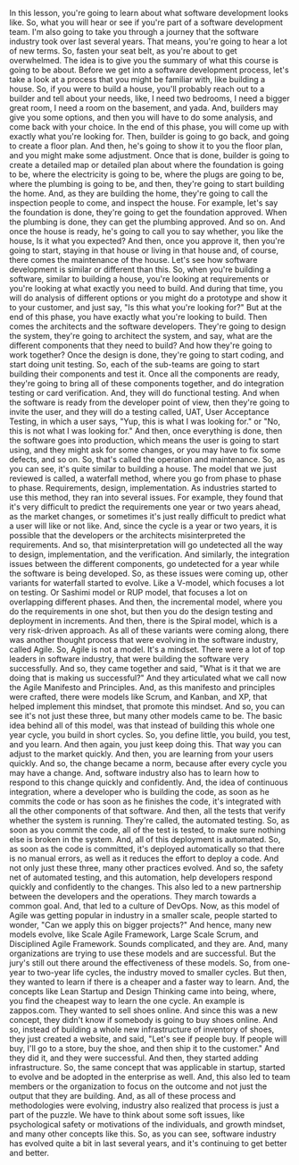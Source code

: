 In this lesson, you're going to learn about what software development looks like. So, what you will hear or see if you're part of a software development team. I'm also going to take you through a journey that the software industry took over last several years. That means, you're going to hear a lot of new terms. So, fasten your seat belt, as you're about to get overwhelmed. The idea is to give you the summary of what this course is going to be about. Before we get into a software development process, let's take a look at a process that you might be familiar with, like building a house. So, if you were to build a house, you'll probably reach out to a builder and tell about your needs, like, I need two bedrooms, I need a bigger great room, I need a room on the basement, and yada. And, builders may give you some options, and then you will have to do some analysis, and come back with your choice. In the end of this phase, you will come up with exactly what you're looking for. Then, builder is going to go back, and going to create a floor plan. And then, he's going to show it to you the floor plan, and you might make some adjustment. Once that is done, builder is going to create a detailed map or detailed plan about where the foundation is going to be, where the electricity is going to be, where the plugs are going to be, where the plumbing is going to be, and then, they're going to start building the home. And, as they are building the home, they're going to call the inspection people to come, and inspect the house. For example, let's say the foundation is done, they're going to get the foundation approved. When the plumbing is done, they can get the plumbing approved. And so on. And once the house is ready, he's going to call you to say whether, you like the house, Is it what you expected? And then, once you approve it, then you're going to start, staying in that house or living in that house and, of course, there comes the maintenance of the house. Let's see how software development is similar or different than this. So, when you're building a software, similar to building a house, you're looking at requirements or you're looking at what exactly you need to build. And during that time, you will do analysis of different options or you might do a prototype and show it to your customer, and just say, "Is this what you're looking for?" But at the end of this phase, you have exactly what you're looking to build. Then comes the architects and the software developers. They're going to design the system, they're going to architect the system, and say, what are the different components that they need to build? And how they're going to work together? Once the design is done, they're going to start coding, and start doing unit testing. So, each of the sub-teams are going to start building their components and test it. Once all the components are ready, they're going to bring all of these components together, and do integration testing or card verification. And, they will do functional testing. And when the software is ready from the developer point of view, then they're going to invite the user, and they will do a testing called, UAT, User Acceptance Testing, in which a user says, "Yup, this is what I was looking for." or "No, this is not what I was looking for." And then, once everything is done, then the software goes into production, which means the user is going to start using, and they might ask for some changes, or you may have to fix some defects, and so on. So, that's called the operation and maintenance. So, as you can see, it's quite similar to building a house. The model that we just reviewed is called, a waterfall method, where you go from phase to phase to phase. Requirements, design, implementation. As industries started to use this method, they ran into several issues. For example, they found that it's very difficult to predict the requirements one year or two years ahead, as the market changes, or sometimes it's just really difficult to predict what a user will like or not like. And, since the cycle is a year or two years, it is possible that the developers or the architects misinterpreted the requirements. And so, that misinterpretation will go undetected all the way to design, implementation, and the verification. And similarly, the integration issues between the different components, go undetected for a year while the software is being developed. So, as these issues were coming up, other variants for waterfall started to evolve. Like a V-model, which focuses a lot on testing. Or Sashimi model or RUP model, that focuses a lot on overlapping different phases. And then, the incremental model, where you do the requirements in one shot, but then you do the design testing and deployment in increments. And then, there is the Spiral model, which is a very risk-driven approach. As all of these variants were coming along, there was another thought process that were evolving in the software industry, called Agile. So, Agile is not a model. It's a mindset. There were a lot of top leaders in software industry, that were building the software very successfully. And so, they came together and said, "What is it that we are doing that is making us successful?" And they articulated what we call now the Agile Manifesto and Principles. And, as this manifesto and principles were crafted, there were models like Scrum, and Kanban, and XP, that helped implement this mindset, that promote this mindset. And so, you can see it's not just these three, but many other models came to be. The basic idea behind all of this model, was that instead of building this whole one year cycle, you build in short cycles. So, you define little, you build, you test, and you learn. And then again, you just keep doing this. That way you can adjust to the market quickly. And then, you are learning from your users quickly. And so, the change became a norm, because after every cycle you may have a change. And, software industry also has to learn how to respond to this change quickly and confidently. And, the idea of continuous integration, where a developer who is building the code, as soon as he commits the code or has soon as he finishes the code, it's integrated with all the other components of that software. And then, all the tests that verify whether the system is running. They're called, the automated testing. So, as soon as you commit the code, all of the test is tested, to make sure nothing else is broken in the system. And, all of this deployment is automated. So, as soon as the code is committed, it's deployed automatically so that there is no manual errors, as well as it reduces the effort to deploy a code. And not only just these three, many other practices evolved. And so, the safety net of automated testing, and this automation, help developers respond quickly and confidently to the changes. This also led to a new partnership between the developers and the operations. They march towards a common goal. And, that led to a culture of DevOps. Now, as this model of Agile was getting popular in industry in a smaller scale, people started to wonder, "Can we apply this on bigger projects?" And hence, many new models evolve, like Scale Agile Framework, Large Scale Scrum, and Disciplined Agile Framework. Sounds complicated, and they are. And, many organizations are trying to use these models and are successful. But the jury's still out there around the effectiveness of these models. So, from one-year to two-year life cycles, the industry moved to smaller cycles. But then, they wanted to learn if there is a cheaper and a faster way to learn. And, the concepts like Lean Startup and Design Thinking came into being, where, you find the cheapest way to learn the one cycle. An example is zappos.com. They wanted to sell shoes online. And since this was a new concept, they didn't know if somebody is going to buy shoes online. And so, instead of building a whole new infrastructure of inventory of shoes, they just created a website, and said, "Let's see if people buy. If people will buy, I'll go to a store, buy the shoe, and then ship it to the customer." And they did it, and they were successful. And then, they started adding infrastructure. So, the same concept that was applicable in startup, started to evolve and be adopted in the enterprise as well. And, this also led to team members or the organization to focus on the outcome and not just the output that they are building. And, as all of these process and methodologies were evolving, industry also realized that process is just a part of the puzzle. We have to think about some soft issues, like psychological safety or motivations of the individuals, and growth mindset, and many other concepts like this. So, as you can see, software industry has evolved quite a bit in last several years, and it's continuing to get better and better.